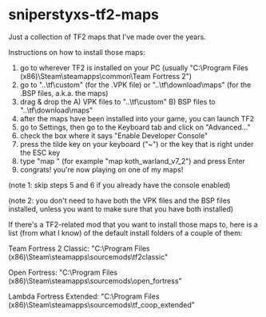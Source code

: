 # sniperstyxs-tf2-maps
Just a collection of TF2 maps that I've made over the years.

Instructions on how to install those maps:
1) go to wherever TF2 is installed on your PC (usually "C:\Program Files (x86)\Steam\steamapps\common\Team Fortress 2")
2) go to "..\tf\custom" (for the .VPK file) or "..\tf\download\maps" (for the .BSP files, a.k.a. the maps)
3) drag & drop the A) VPK files to "..\tf\custom" B) BSP files to "..\tf\download\maps"
4) after the maps have been installed into your game, you can launch TF2
5) go to Settings, then go to the Keyboard tab and click on "Advanced..."
6) check the box where it says "Enable Developer Console"
7) press the tilde key on your keyboard ("~") or the key that is right under the ESC key
8) type "map <map name>" (for example "map koth_warland_v7_2") and press Enter
9) congrats! you're now playing on one of my maps!

(note 1: skip steps 5 and 6 if you already have the console enabled)
  
(note 2: you don't need to have both the VPK files and the BSP files installed, unless you want to make sure that you have both installed)

  
  If there's a TF2-related mod that you want to install those maps to, here is a list (from what I know) of the default install folders of a couple of them:
  
  Team Fortress 2 Classic: "C:\Program Files (x86)\Steam\steamapps\sourcemods\tf2classic"
  
  Open Fortress: "C:\Program Files (x86)\Steam\steamapps\sourcemods\open_fortress"
  
  Lambda Fortress Extended: "C:\Program Files (x86)\Steam\steamapps\sourcemods\tf_coop_extended"
